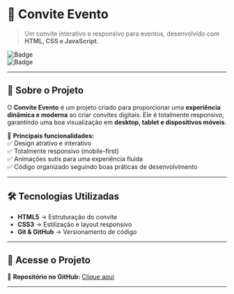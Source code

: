 # 🎉 Convite Evento

> Um convite interativo e responsivo para eventos, desenvolvido com **HTML, CSS e JavaScript**.

![Badge](https://img.shields.io/badge/Status-Concluído-brightgreen)  
![Badge](https://img.shields.io/badge/Techs-HTML%20%7C%20CSS%20%7C%20JS-blue)  

---

## 🚀 Sobre o Projeto

O **Convite Evento** é um projeto criado para proporcionar uma **experiência dinâmica e moderna** ao criar convites digitais. Ele é totalmente responsivo, garantindo uma boa visualização em **desktop, tablet e dispositivos móveis**.  

🎯 **Principais funcionalidades:**  
✅ Design atrativo e interativo  
✅ Totalmente responsivo (mobile-first)  
✅ Animações sutis para uma experiência fluida  
✅ Código organizado seguindo boas práticas de desenvolvimento  

---

## 🛠️ Tecnologias Utilizadas

- **HTML5** → Estruturação do convite  
- **CSS3** → Estilização e layout responsivo  
- **Git & GitHub** → Versionamento de código  

---


## 🔗 Acesse o Projeto

📂 **Repositório no GitHub:** [Clique aqui](https://github.com/wemersonmatheuss/convite-evento)  

---

